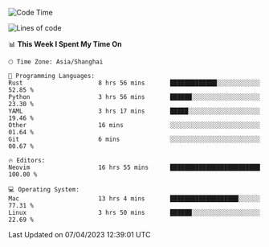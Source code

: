 <!--START_SECTION:waka-->
![Code Time](http://img.shields.io/badge/Code%20Time-1%2C283%20hrs%207%20mins-blue)

![Lines of code](https://img.shields.io/badge/From%20Hello%20World%20I%27ve%20Written-252.9%20thousand%20lines%20of%20code-blue)

📊 **This Week I Spent My Time On** 

```text
🕑︎ Time Zone: Asia/Shanghai

💬 Programming Languages: 
Rust                     8 hrs 56 mins       █████████████░░░░░░░░░░░░   52.85 % 
Python                   3 hrs 56 mins       ██████░░░░░░░░░░░░░░░░░░░   23.30 % 
YAML                     3 hrs 17 mins       █████░░░░░░░░░░░░░░░░░░░░   19.46 % 
Other                    16 mins             ░░░░░░░░░░░░░░░░░░░░░░░░░   01.64 % 
Git                      6 mins              ░░░░░░░░░░░░░░░░░░░░░░░░░   00.67 % 

🔥 Editors: 
Neovim                   16 hrs 55 mins      █████████████████████████   100.00 % 

💻 Operating System: 
Mac                      13 hrs 4 mins       ███████████████████░░░░░░   77.31 % 
Linux                    3 hrs 50 mins       ██████░░░░░░░░░░░░░░░░░░░   22.69 % 
```


 Last Updated on 07/04/2023 12:39:01 UTC
<!--END_SECTION:waka-->
